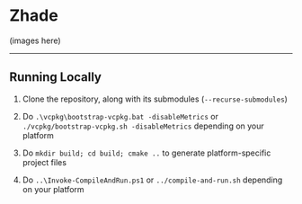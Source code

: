 # Zhade

(images here)

----

## Running Locally

   1. Clone the repository, along with its submodules (`--recurse-submodules`)

   2. Do `.\vcpkg\bootstrap-vcpkg.bat -disableMetrics` or `./vcpkg/bootstrap-vcpkg.sh -disableMetrics` depending on your platform

   3. Do `mkdir build; cd build; cmake ..` to generate platform-specific project files

   4. Do `..\Invoke-CompileAndRun.ps1` or `../compile-and-run.sh` depending on your platform

